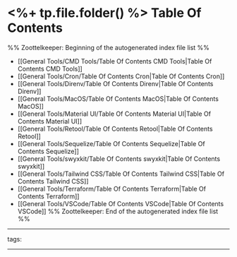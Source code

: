 # <%+ tp.file.folder() %> Table Of Contents



%% Zoottelkeeper: Beginning of the autogenerated index file list  %%
-  [[General Tools/CMD Tools/Table Of Contents CMD Tools|Table Of Contents CMD Tools]]
-  [[General Tools/Cron/Table Of Contents Cron|Table Of Contents Cron]]
-  [[General Tools/Direnv/Table Of Contents Direnv|Table Of Contents Direnv]]
-  [[General Tools/MacOS/Table Of Contents MacOS|Table Of Contents MacOS]]
-  [[General Tools/Material UI/Table Of Contents Material UI|Table Of Contents Material UI]]
-  [[General Tools/Retool/Table Of Contents Retool|Table Of Contents Retool]]
-  [[General Tools/Sequelize/Table Of Contents Sequelize|Table Of Contents Sequelize]]
-  [[General Tools/swyxkit/Table Of Contents swyxkit|Table Of Contents swyxkit]]
-  [[General Tools/Tailwind CSS/Table Of Contents Tailwind CSS|Table Of Contents Tailwind CSS]]
-  [[General Tools/Terraform/Table Of Contents Terraform|Table Of Contents Terraform]]
-  [[General Tools/VSCode/Table Of Contents VSCode|Table Of Contents VSCode]]
%% Zoottelkeeper: End of the autogenerated index file list  %%



---

tags: 

---
